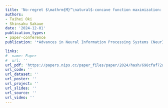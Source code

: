```yaml
---
title: 'No-regret $\mathrm{M}^\natural$-concave function maximization: Stochastic bandit algorithms and NP-hardness of adversarial full-information setting'
authors:
- Taihei Oki
- Shinsaku Sakaue
date: '2024-12-01'
publication_types:
- paper-conference
publication: '*Advances in Neural Information Processing Systems (NeurIPS)*'

links:
#- name: Paper
#  url: ''
url_pdf: 'https://papers.nips.cc/paper_files/paper/2024/hash/698cfaf72a208aef2e78bcac55b74328-Abstract-Conference.html'
url_code: ''
url_dataset: ''
url_poster: ''
url_project: ''
url_slides: ''
url_source: ''
url_video: ''
---
```

